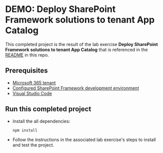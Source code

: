 # DEMO: Deploy SharePoint Framework solutions to tenant App Catalog

This completed project is the result of the lab exercise **Deploy SharePoint Framework solutions to tenant App Catalog** that is referenced in the [README](../../README.md) in this repo.

## Prerequisites

- [Microsoft 365 tenant](https://developer.microsoft.com/en-us/microsoft-365/dev-program?ocid=MSlearn)
- [Configured SharePoint Framework development environment](https://docs.microsoft.com/sharepoint/dev/spfx/set-up-your-development-environment)
- [Visual Studio Code](https://code.visualstudio.com/)

## Run this completed project

- Install the all dependencies:

    ```shell
    npm install
    ```

- Follow the instructions in the associated lab exercise's steps to install and test the project.
